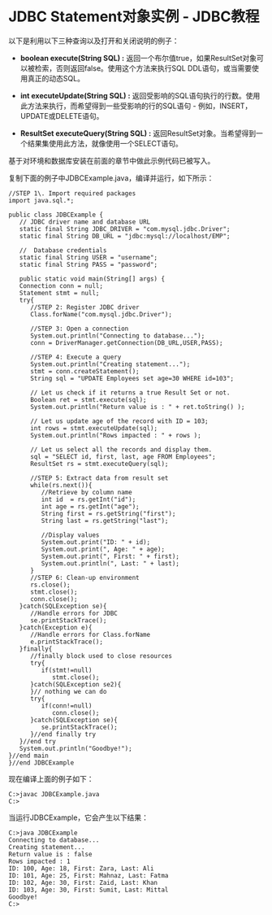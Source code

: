 # JDBC Statement对象实例 - JDBC教程

以下是利用以下三种查询以及打开和关闭说明的例子：

*   **boolean execute(String SQL) :** 返回一个布尔值true，如果ResultSet对象可以被检索，否则返回false。使用这个方法来执行SQL DDL语句，或当需要使用真正的动态SQL。

*   **int executeUpdate(String SQL) :** 返回受影响的SQL语句执行的行数。使用此方法来执行，而希望得到一些受影响的行的SQL语句 - 例如，INSERT，UPDATE或DELETE语句。

*   **ResultSet executeQuery(String SQL) :** 返回ResultSet对象。当希望得到一个结果集使用此方法，就像使用一个SELECT语句。

基于对环境和数据库安装在前面的章节中做此示例代码已被写入。

复制下面的例子中JDBCExample.java，编译并运行，如下所示：

```
//STEP 1\. Import required packages
import java.sql.*;

public class JDBCExample {
   // JDBC driver name and database URL
   static final String JDBC_DRIVER = "com.mysql.jdbc.Driver";  
   static final String DB_URL = "jdbc:mysql://localhost/EMP";

   //  Database credentials
   static final String USER = "username";
   static final String PASS = "password";

   public static void main(String[] args) {
   Connection conn = null;
   Statement stmt = null;
   try{
      //STEP 2: Register JDBC driver
      Class.forName("com.mysql.jdbc.Driver");

      //STEP 3: Open a connection
      System.out.println("Connecting to database...");
      conn = DriverManager.getConnection(DB_URL,USER,PASS);

      //STEP 4: Execute a query
      System.out.println("Creating statement...");
      stmt = conn.createStatement();
      String sql = "UPDATE Employees set age=30 WHERE id=103";

      // Let us check if it returns a true Result Set or not.
      Boolean ret = stmt.execute(sql);
      System.out.println("Return value is : " + ret.toString() );

      // Let us update age of the record with ID = 103;
      int rows = stmt.executeUpdate(sql);
      System.out.println("Rows impacted : " + rows );

      // Let us select all the records and display them.
      sql = "SELECT id, first, last, age FROM Employees";
      ResultSet rs = stmt.executeQuery(sql);

      //STEP 5: Extract data from result set
      while(rs.next()){
         //Retrieve by column name
         int id  = rs.getInt("id");
         int age = rs.getInt("age");
         String first = rs.getString("first");
         String last = rs.getString("last");

         //Display values
         System.out.print("ID: " + id);
         System.out.print(", Age: " + age);
         System.out.print(", First: " + first);
         System.out.println(", Last: " + last);
      }
      //STEP 6: Clean-up environment
      rs.close();
      stmt.close();
      conn.close();
   }catch(SQLException se){
      //Handle errors for JDBC
      se.printStackTrace();
   }catch(Exception e){
      //Handle errors for Class.forName
      e.printStackTrace();
   }finally{
      //finally block used to close resources
      try{
         if(stmt!=null)
            stmt.close();
      }catch(SQLException se2){
      }// nothing we can do
      try{
         if(conn!=null)
            conn.close();
      }catch(SQLException se){
         se.printStackTrace();
      }//end finally try
   }//end try
   System.out.println("Goodbye!");
}//end main
}//end JDBCExample
```

现在编译上面的例子如下：

```
C:>javac JDBCExample.java
C:>
```

当运行JDBCExample，它会产生以下结果：

```
C:>java JDBCExample
Connecting to database...
Creating statement...
Return value is : false
Rows impacted : 1
ID: 100, Age: 18, First: Zara, Last: Ali
ID: 101, Age: 25, First: Mahnaz, Last: Fatma
ID: 102, Age: 30, First: Zaid, Last: Khan
ID: 103, Age: 30, First: Sumit, Last: Mittal
Goodbye!
C:>
```

